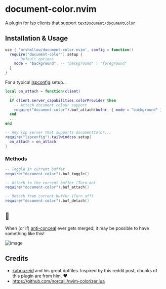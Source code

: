 # document-color.nvim
A plugin for lsp clients that support [`textDocument/documentColor`](https://microsoft.github.io/language-server-protocol/specifications/lsp/3.17/specification/#textDocument_documentColor)

## Installation & Usage
```lua
use { 'mrshmllow/document-color.nvim', config = function()
  require("document-color").setup {
    -- Default options
    mode = "background", -- "background" | "foreground"
  }
}
```

For a typical [lspconfig](https://github.com/neovim/nvim-lspconfig) setup...
```lua
local on_attach = function(client)
  ...
  if client.server_capabilities.colorProvider then
    -- Attach document colour support
    require("document-color").buf_attach(bufnr, { mode = "background" })
  end
  ...
end

-- Any lsp server that supports documentColor...
require("lspconfig").tailwindcss.setup{
  on_attach = on_attach
}
```

### Methods

```lua
-- Toggle in current buffer
require("document-color").buf_toggle()

-- Attach to the current buffer (Turn on)
require("document-color").buf_attach()

-- Detach from current buffer (Turn off)
require("document-color").buf_detach()
```

## 🔮
When (or if) [anti-conceal](https://github.com/neovim/neovim/pull/9496) ever gets merged, it may be possible to have something like this!

![image](https://user-images.githubusercontent.com/40532058/184592957-99705666-c26f-4ee9-b804-42201db7dd9a.png)

## Credits
- [kabouzeid](https://github.com/kabouzeid) and his great dotfiles. Inspired by this reddit post, chunks of this plugin are from him. ❤️
- https://github.com/norcalli/nvim-colorizer.lua
